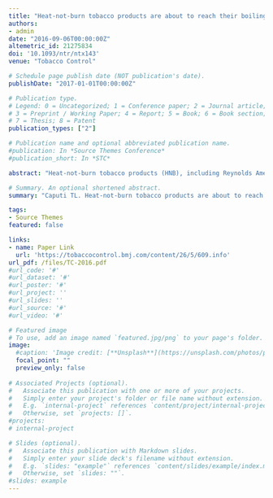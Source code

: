 ```yaml
---
title: "Heat-not-burn tobacco products are about to reach their boiling point"
authors:
- admin
date: "2016-09-06T00:00:00Z"
altemetric_id: 21275834
doi: '10.1093/ntr/ntx143'
venue: "Tobacco Control"

# Schedule page publish date (NOT publication's date). 
publishDate: "2017-01-01T00:00:00Z"

# Publication type.
# Legend: 0 = Uncategorized; 1 = Conference paper; 2 = Journal article;
# 3 = Preprint / Working Paper; 4 = Report; 5 = Book; 6 = Book section;
# 7 = Thesis; 8 = Patent 
publication_types: ["2"]

# Publication name and optional abbreviated publication name. 
#publication: In *Source Themes Conference*
#publication_short: In *STC*

abstract: "Heat-not-burn tobacco products (HNB), including Reynolds American’s (RA) ‘Eclipse’ and ‘Revo’ and Philip Morris International’s (PMI) ‘Heatbar’, are devices that heat tobacco to ∼500°F, producing an inhalable aerosol. Since 1988, tobacco companies have perennially introduced HNB and marketed them as healthier than conventional cigarettes. These claims, refuted by researchers,1 failed to lure consumers. Each reincarnation of HNB was commercially unsuccessful, and most HNB productswere discontinued shortly after their introduction."

# Summary. An optional shortened abstract.
summary: "Caputi TL. Heat-not-burn tobacco products are about to reach their boiling point. Tobacco Control. 2016 Aug 24:tobaccocontrol-2016."

tags:
- Source Themes
featured: false

links:
- name: Paper Link
  url: 'https://tobaccocontrol.bmj.com/content/26/5/609.info'
url_pdf: /files/TC-2016.pdf
#url_code: '#'
#url_dataset: '#'
#url_poster: '#'
#url_project: ''
#url_slides: ''
#url_source: '#'
#url_video: '#'

# Featured image
# To use, add an image named `featured.jpg/png` to your page's folder. 
image:
  #caption: 'Image credit: [**Unsplash**](https://unsplash.com/photos/pLCdAaMFLTE)'
  focal_point: ""
  preview_only: false
 
# Associated Projects (optional).
#   Associate this publication with one or more of your projects.
#   Simply enter your project's folder or file name without extension.
#   E.g. `internal-project` references `content/project/internal-project/index.md`.
#   Otherwise, set `projects: []`.
#projects:
# internal-project

# Slides (optional).
#   Associate this publication with Markdown slides.
#   Simply enter your slide deck's filename without extension.
#   E.g. `slides: "example"` references `content/slides/example/index.md`.
#   Otherwise, set `slides: ""`.
#slides: example
---
```

